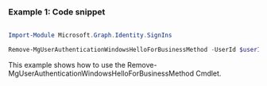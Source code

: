 ### Example 1: Code snippet

```powershell

Import-Module Microsoft.Graph.Identity.SignIns

Remove-MgUserAuthenticationWindowsHelloForBusinessMethod -UserId $userId -WindowsHelloForBusinessAuthenticationMethodId $windowsHelloForBusinessAuthenticationMethodId

```
This example shows how to use the Remove-MgUserAuthenticationWindowsHelloForBusinessMethod Cmdlet.

